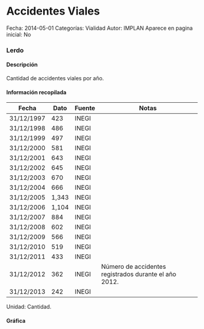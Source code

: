 Accidentes Viales
=====

Fecha: 2014-05-01
Categorías: Vialidad
Autor: IMPLAN
Aparece en pagina inicial: No

### Lerdo

#### Descripción

Cantidad de accidentes viales por año.

<!-- break -->

#### Información recopilada

<table class="table table-hover table-bordered matriz">
  <thead>
    <tr><th>Fecha</th><th>Dato</th><th>Fuente</th><th>Notas</th></tr>
  </thead>
  <tbody>
    <tr><td class="centrado">31/12/1997</td><td class="derecha">423</td><td>INEGI</td><td></td></tr>
    <tr><td class="centrado">31/12/1998</td><td class="derecha">486</td><td>INEGI</td><td></td></tr>
    <tr><td class="centrado">31/12/1999</td><td class="derecha">497</td><td>INEGI</td><td></td></tr>
    <tr><td class="centrado">31/12/2000</td><td class="derecha">581</td><td>INEGI</td><td></td></tr>
    <tr><td class="centrado">31/12/2001</td><td class="derecha">643</td><td>INEGI</td><td></td></tr>
    <tr><td class="centrado">31/12/2002</td><td class="derecha">645</td><td>INEGI</td><td></td></tr>
    <tr><td class="centrado">31/12/2003</td><td class="derecha">670</td><td>INEGI</td><td></td></tr>
    <tr><td class="centrado">31/12/2004</td><td class="derecha">666</td><td>INEGI</td><td></td></tr>
    <tr><td class="centrado">31/12/2005</td><td class="derecha">1,343</td><td>INEGI</td><td></td></tr>
    <tr><td class="centrado">31/12/2006</td><td class="derecha">1,104</td><td>INEGI</td><td></td></tr>
    <tr><td class="centrado">31/12/2007</td><td class="derecha">884</td><td>INEGI</td><td></td></tr>
    <tr><td class="centrado">31/12/2008</td><td class="derecha">602</td><td>INEGI</td><td></td></tr>
    <tr><td class="centrado">31/12/2009</td><td class="derecha">566</td><td>INEGI</td><td></td></tr>
    <tr><td class="centrado">31/12/2010</td><td class="derecha">519</td><td>INEGI</td><td></td></tr>
    <tr><td class="centrado">31/12/2011</td><td class="derecha">433</td><td>INEGI</td><td></td></tr>
    <tr><td class="centrado">31/12/2012</td><td class="derecha">362</td><td>INEGI</td><td>Número de accidentes registrados durante el año 2012.</td></tr>
    <tr><td class="centrado">31/12/2013</td><td class="derecha">242</td><td>INEGI</td><td></td></tr>
  </tbody>
</table>

Unidad: Cantidad.

#### Gráfica

<div id="Morrisztegubfh" class="grafica"></div>
<script>
new Morris.Line({
element: 'Morrisztegubfh',
data: [{ fecha: '1997-12-31', dato: 423 },{ fecha: '1998-12-31', dato: 486 },{ fecha: '1999-12-31', dato: 497 },{ fecha: '2000-12-31', dato: 581 },{ fecha: '2001-12-31', dato: 643 },{ fecha: '2002-12-31', dato: 645 },{ fecha: '2003-12-31', dato: 670 },{ fecha: '2004-12-31', dato: 666 },{ fecha: '2005-12-31', dato: 1343 },{ fecha: '2006-12-31', dato: 1104 },{ fecha: '2007-12-31', dato: 884 },{ fecha: '2008-12-31', dato: 602 },{ fecha: '2009-12-31', dato: 566 },{ fecha: '2010-12-31', dato: 519 },{ fecha: '2011-12-31', dato: 433 },{ fecha: '2012-12-31', dato: 362 },{ fecha: '2013-12-31', dato: 242 }],
xkey: 'fecha',
ykeys: ['dato'],
labels: ['Dato'],
lineColors: ['#FF5B02'],
xLabelFormat: function(d) { return d.getDate()+'/'+(d.getMonth()+1)+'/'+d.getFullYear(); },
dateFormat: function(ts) { var d = new Date(ts); return d.getDate() + '/' + (d.getMonth() + 1) + '/' + d.getFullYear(); }
});
</script>
